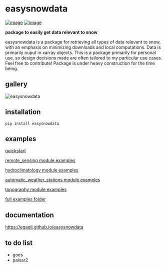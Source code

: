 # easysnowdata


[![image](https://img.shields.io/pypi/v/easysnowdata.svg)](https://pypi.python.org/pypi/easysnowdata)
[![image](https://img.shields.io/conda/vn/conda-forge/easysnowdata.svg)](https://anaconda.org/conda-forge/easysnowdata)


**package to easily get data relevant to snow**

easysnowdata is a package for retrieving all types of data relevant to snow, with an emphasis on minimizing downloads and local computations. Data is primarily ouput in xarray objects. This is a package primarily for personal use, so design decisions made are often tailored to my particular use cases. Feel free to contribute! Package is under heavy construction for the time being.

## gallery
![easysnowdata](https://github.com/user-attachments/assets/5b2c83a4-b732-4c35-86fd-1bccb954c286)

## installation
`pip install easysnowdata`

## examples

[quickstart](https://github.com/egagli/easysnowdata/blob/main/docs/examples/how_easy.ipynb)

[remote_sensing module examples](https://nbviewer.org/github/egagli/easysnowdata/blob/main/docs/examples/remote_sensing_examples.ipynb)

[hydroclimatology module examples](https://github.com/egagli/easysnowdata/blob/main/docs/examples/hydroclimatology_examples.ipynb)

[automatic_weather_stations module examples](https://github.com/egagli/easysnowdata/blob/main/docs/examples/automatic_weather_station_examples.ipynb)

[topography module examples](https://github.com/egagli/easysnowdata/blob/main/docs/examples/topography_examples.ipynb)

[full examples folder](https://github.com/egagli/easysnowdata/tree/main/docs/examples)

## documentation 
https://egagli.github.io/easysnowdata
    

## to do list

-   goes
-   palsar2
